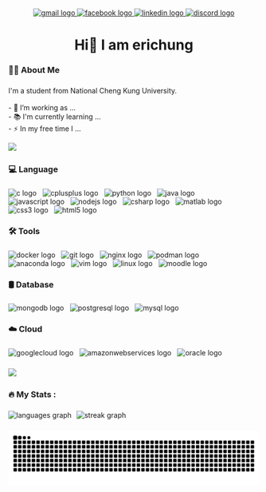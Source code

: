 ###

<div align="center">
  <a href="rthung96@gmail.com" target="_blank">
    <img src="https://img.shields.io/static/v1?message=Gmail&logo=gmail&label=&color=D14836&logoColor=white&labelColor=&style=for-the-badge" height="25" alt="gmail logo"  />
  </a>
  <a href="https://www.facebook.com/profile.php?id=100009212130239" target="_blank">
    <img src="https://img.shields.io/static/v1?message=Facebook&logo=facebook&label=&color=1877F2&logoColor=white&labelColor=&style=for-the-badge" height="25" alt="facebook logo"  />
  </a>
  <a href="https://www.linkedin.com/in/erichung0906" target="_blank">
    <img src="https://img.shields.io/static/v1?message=LinkedIn&logo=linkedin&label=&color=0077B5&logoColor=white&labelColor=&style=for-the-badge" height="25" alt="linkedin logo"  />
  </a>
  <a href="https://discord.com/users/erichung0906" target="_blank">
    <img src="https://img.shields.io/static/v1?message=Discord&logo=discord&label=&color=7289DA&logoColor=white&labelColor=&style=for-the-badge" height="25" alt="discord logo"  />
  </a>
</div>

### 

<h1 align="center">Hi👋 I am erichung</h1>

###

<h3 align="left">👩‍💻  About Me</h3>

###

<p align="left">I'm a student from National Cheng Kung University.<br><br>- 🔭 I’m working as ...<br>- 📚 I'm currently learning ...<br>- ⚡ In my free time I ...</p>

<img src="https://user-images.githubusercontent.com/73097560/115834477-dbab4500-a447-11eb-908a-139a6edaec5c.gif"></a>

###

<h3 align="left">💻 Language</h3>

###

<div align="left">
  <img src="https://cdn.jsdelivr.net/gh/devicons/devicon/icons/c/c-original.svg" height="40" alt="c logo" style="margin-right: 8px;" />
  <img src="https://cdn.jsdelivr.net/gh/devicons/devicon/icons/cplusplus/cplusplus-original.svg" height="40" alt="cplusplus logo" style="margin-right: 8px;" />
  <img src="https://cdn.jsdelivr.net/gh/devicons/devicon/icons/python/python-original.svg" height="40" alt="python logo" style="margin-right: 8px;" />
  <img src="https://cdn.jsdelivr.net/gh/devicons/devicon/icons/java/java-original.svg" height="40" alt="java logo" style="margin-right: 8px;" />
  <img src="https://cdn.jsdelivr.net/gh/devicons/devicon/icons/javascript/javascript-original.svg" height="40" alt="javascript logo" style="margin-right: 8px;" />
  <img src="https://cdn.jsdelivr.net/gh/devicons/devicon/icons/nodejs/nodejs-original.svg" height="40" alt="nodejs logo" style="margin-right: 8px;" />
    <img src="https://cdn.jsdelivr.net/gh/devicons/devicon/icons/csharp/csharp-original.svg" height="40" alt="csharp logo" style="margin-right: 8px;" />
  <img src="https://cdn.jsdelivr.net/gh/devicons/devicon/icons/matlab/matlab-original.svg" height="40" alt="matlab logo" style="margin-right: 8px;" />
  <img src="https://cdn.jsdelivr.net/gh/devicons/devicon/icons/css3/css3-original.svg" height="40" alt="css3 logo" style="margin-right: 8px;" />
  <img src="https://cdn.jsdelivr.net/gh/devicons/devicon/icons/html5/html5-original.svg" height="40" alt="html5 logo" style="margin-right: 8px;" />
</div>

###

<h3 align="left">🛠️ Tools</h3>

###

<div align="left">
    <img src="https://cdn.jsdelivr.net/gh/devicons/devicon/icons/docker/docker-original.svg" height="40" alt="docker logo" style="margin-right: 8px;" />
    <img src="https://cdn.jsdelivr.net/gh/devicons/devicon/icons/git/git-original.svg" height="40" alt="git logo" style="margin-right: 8px;" />
  <img src="https://cdn.jsdelivr.net/gh/devicons/devicon/icons/nginx/nginx-original.svg" height="40" alt="nginx logo" style="margin-right: 8px;" />
  <img src="https://cdn.jsdelivr.net/gh/devicons/devicon/icons/podman/podman-original.svg" height="40" alt="podman logo" style="margin-right: 8px;" />
  <img src="https://cdn.jsdelivr.net/gh/devicons/devicon/icons/anaconda/anaconda-original.svg" height="40" alt="anaconda logo" style="margin-right: 8px;" />
  <img src="https://cdn.jsdelivr.net/gh/devicons/devicon/icons/vim/vim-original.svg" height="40" alt="vim logo" style="margin-right: 8px;" />
  <img src="https://cdn.jsdelivr.net/gh/devicons/devicon/icons/linux/linux-original.svg" height="40" alt="linux logo" style="margin-right: 8px;" />
  <img src="https://cdn.jsdelivr.net/gh/devicons/devicon/icons/moodle/moodle-original.svg" height="40" alt="moodle logo" style="margin-right: 8px;" />
</div>

###

<h3 align="left">🛢️ Database</h3>

###

<div align="left">
    <img src="https://cdn.jsdelivr.net/gh/devicons/devicon/icons/mongodb/mongodb-original.svg" height="40" alt="mongodb logo" style="margin-right: 8px;" />
    <img src="https://cdn.jsdelivr.net/gh/devicons/devicon/icons/postgresql/postgresql-original.svg" height="40" alt="postgresql logo" style="margin-right: 8px;" />
    <img src="https://cdn.jsdelivr.net/gh/devicons/devicon/icons/mysql/mysql-original.svg" height="40" alt="mysql logo" style="margin-right: 8px;" />
</div>

###

<h3 align="left">☁️ Cloud</h3>

###

<div align="left">
<img src="https://cdn.jsdelivr.net/gh/devicons/devicon/icons/googlecloud/googlecloud-original.svg" height="40" alt="googlecloud logo" style="margin-right: 8px;"/>
  <img src="https://cdn.jsdelivr.net/gh/devicons/devicon/icons/amazonwebservices/amazonwebservices-line-wordmark.svg" height="40" alt="amazonwebservices logo" style="margin-right: 8px;"/>
  <img src="https://cdn.jsdelivr.net/gh/devicons/devicon/icons/oracle/oracle-original.svg" height="40" alt="oracle logo" style="margin-right: 8px;" />
</div>

###
<img src="https://user-images.githubusercontent.com/73097560/115834477-dbab4500-a447-11eb-908a-139a6edaec5c.gif"></a>


<h3 align="left">🔥   My Stats :</h3>

###
<div style="display: flex; flex-wrap: nowrap; gap: 10px;">
    <div>
        <img src="https://github-readme-stats.vercel.app/api/top-langs?username=erichung9060&locale=en&hide_title=false&layout=compact&card_width=320&langs_count=5&theme=algolia&hide_border=false&order=2" height="150" alt="languages graph"  />
    </div>
    <div>
        <img src="https://streak-stats.demolab.com?user=erichung9060&locale=en&mode=daily&theme=algolia&hide_border=false&border_radius=5&order=3" height="150" alt="streak graph"  />
    </div>
</div>


###

<img src="https://raw.githubusercontent.com/erichung9060/erichung9060/output/snake.svg" alt="Snake animation" />

###
